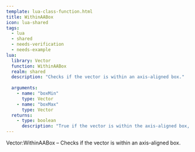 ```yaml
---
template: lua-class-function.html
title: WithinAABox
icon: lua-shared
tags:
  - lua
  - shared
  - needs-verification
  - needs-example
lua:
  library: Vector
  function: WithinAABox
  realm: shared
  description: "Checks if the vector is within an axis-aligned box."
  
  arguments:
    - name: "boxMin"
      type: Vector
    - name: "boxMax"
      type: Vector
  returns:
    - type: boolean
      description: "True if the vector is within the axis-aligned box, false otherwise."
---
```


<div class="lua__search__keywords">
Vector:WithinAABox &#x2013; Checks if the vector is within an axis-aligned box.
</div>
